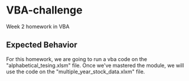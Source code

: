# VBA-challenge
Week 2 homework in VBA

## Expected Behavior

For this homework, we are going to run a vba code on the "alphabetical_tesing.xlsm" file. Once we've mastered the module, we will use the code on the "multiple_year_stock_data.xlxm" file.